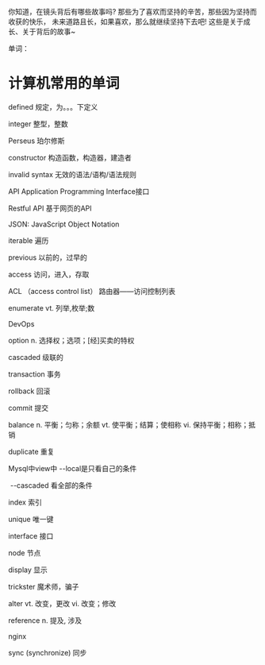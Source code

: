 你知道，在镜头背后有哪些故事吗?
那些为了喜欢而坚持的辛苦，那些因为坚持而收获的快乐，
未来道路且长，如果喜欢，那么就继续坚持下去吧!
这些是关于成长、关于背后的故事~

单词：

# 计算机常用的单词

defined	规定，为。。。下定义

integer 	整型，整数		

Perseus 	珀尔修斯

constructor 	构造函数，构造器，建造者

invalid syntax 	无效的语法/语构/语法规则

API	 Application Programming Interface接口

Restful API  	基于网页的API

JSON: JavaScript Object Notation

iterable	遍历

previous 	以前的，过早的

access 访问，进入，存取

ACL （access control list） 路由器——访问控制列表

enumerate 	vt.  列举,枚举;数

DevOps 

option	n. 选择权；选项；[经]买卖的特权

cascaded	级联的

transaction 	事务

rollback 	回滚

commit 	提交

balance	  n. 平衡；匀称；余额
					vt. 使平衡；结算；使相称
					vi. 保持平衡；相称；抵销

duplicate 	重复

Mysql中view中     --local是只看自己的条件

​								--cascaded 看全部的条件

index	索引

unique	 唯一键

interface  	接口

node 	节点

display 	显示

trickster 	魔术师，骗子

alter	vt. 改变，更改
			 vi. 改变；修改

reference 	n. 提及, 涉及

nginx 

sync  (synchronize)	 同步